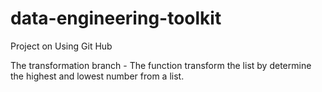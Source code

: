 # data-engineering-toolkit

Project on Using Git Hub

The transformation branch - The function transform the list by determine the highest and lowest number from a list.



